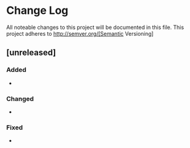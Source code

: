 # Change Log

All noteable changes to this project will be documented in this file. This project adheres to http://semver.org/[Semantic Versioning]

## [unreleased]


### Added

* 


### Changed

* 


### Fixed

* 

